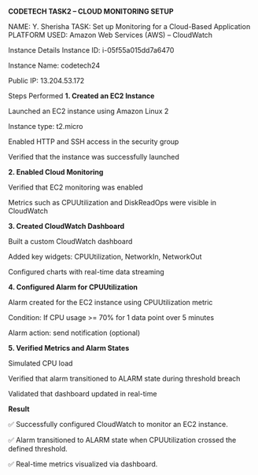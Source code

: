 **CODETECH TASK2 – CLOUD MONITORING SETUP**


NAME: Y. Sherisha
TASK: Set up Monitoring for a Cloud-Based Application
PLATFORM USED: Amazon Web Services (AWS) – CloudWatch

Instance Details
Instance ID: i-05f55a015dd7a6470

Instance Name: codetech24

Public IP: 13.204.53.172

Steps Performed
**1. Created an EC2 Instance**


Launched an EC2 instance using Amazon Linux 2

Instance type: t2.micro

Enabled HTTP and SSH access in the security group

Verified that the instance was successfully launched

**2. Enabled Cloud Monitoring**


Verified that EC2 monitoring was enabled

Metrics such as CPUUtilization and DiskReadOps were visible in CloudWatch

**3. Created CloudWatch Dashboard**


Built a custom CloudWatch dashboard

Added key widgets: CPUUtilization, NetworkIn, NetworkOut

Configured charts with real-time data streaming

**4. Configured Alarm for CPUUtilization**


Alarm created for the EC2 instance using CPUUtilization metric

Condition: If CPU usage >= 70% for 1 data point over 5 minutes

Alarm action: send notification (optional)

**5. Verified Metrics and Alarm States**


Simulated CPU load

Verified that alarm transitioned to ALARM state during threshold breach

Validated that dashboard updated in real-time

**Result**


✅ Successfully configured CloudWatch to monitor an EC2 instance.

✅ Alarm transitioned to ALARM state when CPUUtilization crossed the defined threshold.

✅ Real-time metrics visualized via dashboard.

